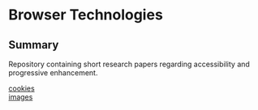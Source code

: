 # Browser Technologies

## Summary
Repository containing short research papers regarding accessibility and progressive enhancement.

[cookies](cookies)    
[images](images)
